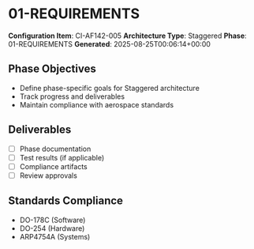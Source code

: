# 01-REQUIREMENTS

**Configuration Item**: CI-AF142-005
**Architecture Type**: Staggered
**Phase**: 01-REQUIREMENTS
**Generated**: 2025-08-25T00:06:14+00:00

## Phase Objectives
- Define phase-specific goals for Staggered architecture
- Track progress and deliverables
- Maintain compliance with aerospace standards

## Deliverables
- [ ] Phase documentation
- [ ] Test results (if applicable)
- [ ] Compliance artifacts
- [ ] Review approvals

## Standards Compliance
- DO-178C (Software)
- DO-254 (Hardware)
- ARP4754A (Systems)
